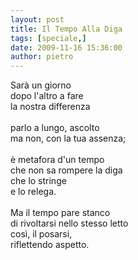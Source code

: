 ```yaml
---
layout: post
title: Il Tempo Alla Diga
tags: [speciale,]
date: 2009-11-16 15:36:00
author: pietro
---
```

Sarà un giorno<br/>dopo l'altro a fare<br/>la nostra differenza<br/><br/>parlo a lungo, ascolto<br/>ma non, con la tua assenza;<br/><br/>è metafora d'un tempo<br/>che non sa rompere la diga<br/>che lo stringe<br/>e lo relega.<br/><br/>Ma il tempo pare stanco<br/>di rivoltarsi nello stesso letto<br/>così, il posarsi,<br/>riflettendo aspetto.

